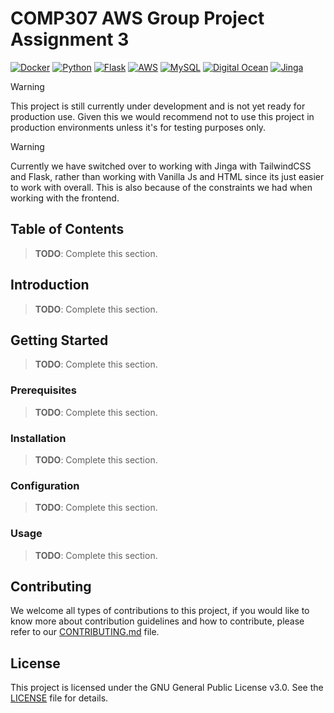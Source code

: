 # COMP307 AWS Group Project Assignment 3

[![Docker](https://img.shields.io/badge/-Docker-black?style=flat&logo=docker&logoColor)]()
[![Python](https://img.shields.io/badge/-Python-black?style=flat&logo=python&logoColor)]()
[![Flask](https://img.shields.io/badge/-Flask-black?style=flat&logo=flask&logoColor)]()
[![AWS](https://img.shields.io/badge/-AWS-black?style=flat&logo=amazon-web-services&logoColor)]()
[![MySQL](https://img.shields.io/badge/-MySQL-black?style=flat&logo=mysql&logoColor)]()
[![Digital Ocean](https://img.shields.io/badge/-Digital%20Ocean-black?style=flat&logo=digitalocean&logoColor)]()
[![Jinga](https://img.shields.io/badge/-Jinga-black?style=flat&logo=Jingaa&logoColor)]()

> [!WARNING]
> This project is still currently under development and is not yet ready for production use. 
> Given this we would recommend not to use this project in production environments unless 
> it's for testing purposes only.


> [!WARNING]
> Currently we have switched over to working with Jinga with TailwindCSS and Flask, rather than 
> working with Vanilla Js and HTML since its just easier to work with overall. This is also because
> of the constraints we had when working with the frontend.


## Table of Contents

> **TODO**: Complete this section.

## Introduction

> **TODO**: Complete this section.

## Getting Started

> **TODO**: Complete this section.

### Prerequisites

> **TODO**: Complete this section.

### Installation

> **TODO**: Complete this section.

### Configuration

> **TODO**: Complete this section.

### Usage

> **TODO**: Complete this section.

## Contributing

We welcome all types of contributions to this project, if you would like to know more about contribution 
guidelines and how to contribute, please refer to our [CONTRIBUTING.md](docs/CONTRIBUTING.md) file.

## License

This project is licensed under the GNU General Public License v3.0. See the [LICENSE](LICENSE) file for details.